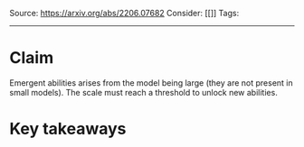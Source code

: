 Source: https://arxiv.org/abs/2206.07682
Consider: [[]]
Tags: 
______________

# Claim
Emergent abilities arises from the model being large (they are not present in small models). The scale must reach a threshold to unlock new abilities.



# Key takeaways